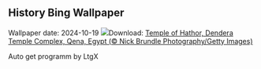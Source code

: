 ## History Bing Wallpaper
Wallpaper date: 2024-10-19
![](https://www.bing.com/th?id=OHR.DenderaTemple_EN-GB0191163199_UHD.jpg&w=1000)Download: [Temple of Hathor, Dendera Temple Complex, Qena, Egypt (© Nick Brundle Photography/Getty Images)](https://www.bing.com/th?id=OHR.DenderaTemple_EN-GB0191163199_UHD.jpg)

Auto get programm by LtgX

